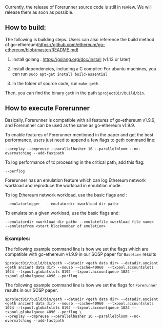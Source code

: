 Currently, the release of Forerunner source code is still in review. We will release them as soon as possible.

## How to build:  

The following is building steps. Users can also reference the build method of go-ethereum(https://github.com/ethereum/go-ethereum/blob/master/README.md) 

1. Install golang : https://golang.org/doc/install  (v1.13 or later) 

2. Install dependencies, including a C compiler: For ubuntu machines, you can run `sudo apt-get install build-essential` 

3. In the folder of source code, run `make geth`.  

Then, you can find the binary `geth` in the path `$projectDir/build/bin`. 

## How to execute Forerunner 

Basically, Forerunner is compatible with all features of go-ethereum v1.9.9, and Forerunner can be used as the same as go-ethereum v1.9.9.  

To enable features of Forerunner mentioned in the paper and get the best performance, users just need to append a few flags to geth command line: 
```
--preplay --cmpreuse --parallelhasher 16 --parallelbloom --no-overmatching --add-fastpath 
``` 

To log performance of tx processing in the critical path, add this flag: 
``` 
--perflog 
```

Forerunner has an emulation feature which can log Ethereum network workload and reproduce the workload in emulation mode. 

To log Ethereum network workload, use the basic flags and : 

``` 
--emulatorlogger   --emulatordir <workload dir path> 
```

To emulate on a given workload, use the basic flags and: 

```
--emulatordir <workload dir path> --emulatefile <workload file name>  --emulatefrom <start blocknumber of emulation> 
```

### Examples: 

The following example command line is how we set the flags which are compatible with go-ethereum v1.9.9 in our SOSP paper for `Baseline` results 

```
$projectDir/build/bin/geth --datadir <geth data dir> --datadir.ancient  <geth ancient data dir> --nousb --cache=40960  --txpool.accountslots 1024 --txpool.globalslots 8192 --txpool.accountqueue 1024 --txpool.globalqueue 4096 --perflog 
```

The following example command line is how we set the flags for `Forerunner` results in our SOSP paper.

```
$projectDir/build/bin/geth --datadir <geth data dir> --datadir.ancient  <geth ancient data dir> --nousb --cache=40960  --txpool.accountslots 1024 --txpool.globalslots 8192 --txpool.accountqueue 1024 --txpool.globalqueue 4096 --perflog \ 
--preplay --cmpreuse --parallelhasher 16 --parallelbloom --no-overmatching --add-fastpath 
```

